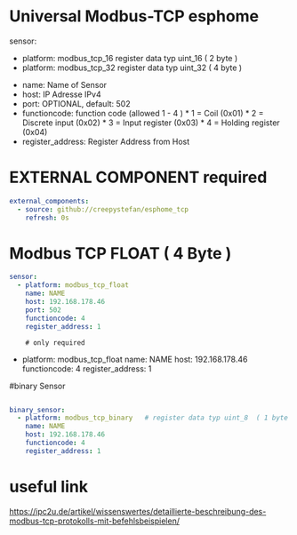# Universal Modbus-TCP esphome

sensor:

  - platform: modbus_tcp_16     register data typ uint_16  ( 2 byte )
  - platform: modbus_tcp_32     register data typ uint_32  ( 4 byte )
  

* name:      Name of Sensor
* host: IP Adresse IPv4
* port: OPTIONAL, default: 502
* functioncode: function code  (allowed 1 - 4 ) 
              * 1 = Coil               (0x01)
              * 2 = Discrete input     (0x02)
              * 3 = Input register     (0x03)
              * 4 = Holding register   (0x04)
* register_address: Register Address from Host

# EXTERNAL COMPONENT required
```yaml
external_components:
  - source: github://creepystefan/esphome_tcp
    refresh: 0s
```

# Modbus TCP  FLOAT  ( 4 Byte )
```yaml
sensor:
  - platform: modbus_tcp_float
    name: NAME
    host: 192.168.178.46
    port: 502
    functioncode: 4
    register_address: 1
```
   
        # only required
  - platform: modbus_tcp_float
    name: NAME
    host: 192.168.178.46
    functioncode: 4
    register_address: 1



#binary Sensor
```yaml

binary_sensor:
  - platform: modbus_tcp_binary   # register data typ uint_8  ( 1 byte ) / 1 bit = 1 or 0
    name: NAME
    host: 192.168.178.46
    functioncode: 4
    register_address: 1
```

# useful link
https://ipc2u.de/artikel/wissenswertes/detaillierte-beschreibung-des-modbus-tcp-protokolls-mit-befehlsbeispielen/
